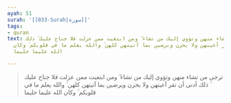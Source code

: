 ```yaml
---
ayah: 51
surah: '[[033-Surah|سورة]]'
tags:
- quran
text: ترجي من تشاء منهن وتؤوي إليك من تشاء ۖ ومن ابتغيت ممن عزلت فلا جناح عليك ۚ ذلك
  أدنى أن تقر أعينهن ولا يحزن ويرضين بما آتيتهن كلهن ۚ والله يعلم ما في قلوبكم ۚ وكان
  الله عليما حليما

---
```

> ترجي من تشاء منهن وتؤوي إليك من تشاء ۖ ومن ابتغيت ممن عزلت فلا جناح عليك ۚ ذلك أدنى أن تقر أعينهن ولا يحزن ويرضين بما آتيتهن كلهن ۚ والله يعلم ما في قلوبكم ۚ وكان الله عليما حليما
